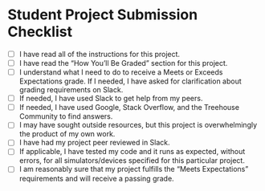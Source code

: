 # Student Project Submission Checklist

- [ ] I have read all of the instructions for this project.
- [ ] I have read the “How You’ll Be Graded” section for this project.
- [ ] I understand what I need to do to receive a Meets or Exceeds Expectations grade. If I
needed, I have asked for clarification about grading requirements on Slack.
- [ ] If needed, I have used Slack to get help from my peers.
- [ ] If needed, I have used Google, Stack Overflow, and the Treehouse Community to find
answers.
- [ ] I may have sought outside resources, but this project is overwhelmingly the product of my
own work.
- [ ] I have had my project peer reviewed in Slack.
- [ ] If applicable, I have tested my code and it runs as expected, without errors, for all
simulators/devices specified for this particular project.
- [ ] I am reasonably sure that my project fulfills the “Meets Expectations” requirements and will
receive a passing grade.